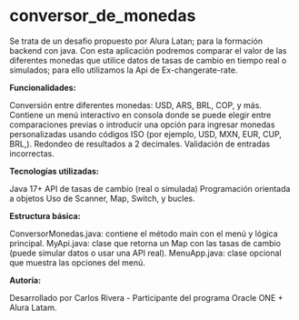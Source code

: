 # conversor_de_monedas
Se trata de un desafio propuesto por Alura Latan; para la formación backend con java.
Con esta aplicación podremos comparar el valor de las diferentes monedas que utilice datos de tasas de cambio en tiempo real o simulados; para ello utilizamos la Api de Ex-changerate-rate.  

**Funcionalidades:**  

Conversión entre diferentes monedas: USD, ARS, BRL, COP, y más.
Contiene un menú interactivo en consola donde se puede elegir entre comparaciones previas o introducir una opción para ingresar monedas personalizadas usando códigos ISO (por ejemplo, USD, MXN, EUR, CUP, BRL,).
Redondeo de resultados a 2 decimales.
Validación de entradas incorrectas.  

**Tecnologías utilizadas:**  

Java 17+
API de tasas de cambio (real o simulada)
Programación orientada a objetos
Uso de Scanner, Map, Switch, y bucles.  

**Estructura básica:**  

ConversorMonedas.java: contiene el método main con el menú y lógica principal.
MyApi.java: clase que retorna un Map con las tasas de cambio (puede simular datos o usar una API real).
MenuApp.java: clase opcional que muestra las opciones del menú.  

**Autoría:**  

Desarrollado por Carlos Rivera - Participante del programa Oracle ONE + Alura Latam.
